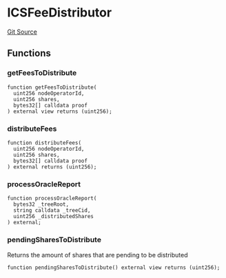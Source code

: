 # ICSFeeDistributor

[Git Source](https://github.com/lidofinance/community-staking-module/blob/49f6937ff74cffecb74206f771c12be0e9e28448/src/interfaces/ICSFeeDistributor.sol)

## Functions

### getFeesToDistribute

```solidity
function getFeesToDistribute(
  uint256 nodeOperatorId,
  uint256 shares,
  bytes32[] calldata proof
) external view returns (uint256);
```

### distributeFees

```solidity
function distributeFees(
  uint256 nodeOperatorId,
  uint256 shares,
  bytes32[] calldata proof
) external returns (uint256);
```

### processOracleReport

```solidity
function processOracleReport(
  bytes32 _treeRoot,
  string calldata _treeCid,
  uint256 _distributedShares
) external;
```

### pendingSharesToDistribute

Returns the amount of shares that are pending to be distributed

```solidity
function pendingSharesToDistribute() external view returns (uint256);
```
